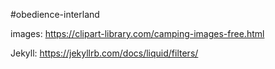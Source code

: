 #obedience-interland

images: https://clipart-library.com/camping-images-free.html

Jekyll: https://jekyllrb.com/docs/liquid/filters/



